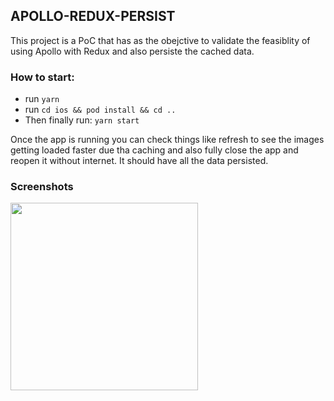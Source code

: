 
## APOLLO-REDUX-PERSIST

This project is a PoC that has as the obejctive to validate the feasiblity of using Apollo with Redux and also persiste the cached data.

### How to start:
- run `yarn`
- run `cd ios && pod install && cd ..`
- Then finally run: `yarn start`

Once the app is running you can check things like refresh to see the images getting loaded faster due tha caching and also fully close the app and reopen it without internet. It should have all the data persisted.

### Screenshots

<img src="https://user-images.githubusercontent.com/89403696/164024500-52fe4653-8eea-4a9d-b3ef-199bfbab8879.png" width="300">

